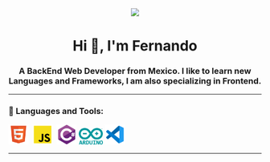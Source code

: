 
<div id="header" align="center">
    <img src="https://media.tenor.com/xAYj92aUDLIAAAAC/guts.gif" width="200" />
    <h1 align="center">Hi 👋, I'm Fernando</h1>
    <h3 align="center">A BackEnd Web Developer from Mexico. I like to learn new Languages and Frameworks, I am also specializing in Frontend.</h3>
</div>


---


<div align="left">
    <h3>🔨 Languages and Tools:</h3>
    <div>
        <img src="https://github.com/FeR707/FeR707/blob/main/asset/html5.svg" title="HTML5" alt="HTML" width="40" height="40"/>&nbsp;
        <img src="https://github.com/FeR707/FeR707/blob/main/asset/js.svg" title="JavaScript" alt="JavaScript" width="40" height="40"/>&nbsp;
        <img src="https://github.com/FeR707/FeR707/blob/main/asset/csharp.svg" title="C#" alt="C#" width="40" height="40"/>
      <img src="https://github.com/FeR707/FeR707/blob/main/asset/arduino.svg" title="Arduino" alt="Arduino" height="33"/>
      <img src="https://github.com/FeR707/FeR707/blob/main/asset/vscode.svg" title="Visual Code" alt="Visual Code" width="40" height="40"/>
      </div>
</div>

---
